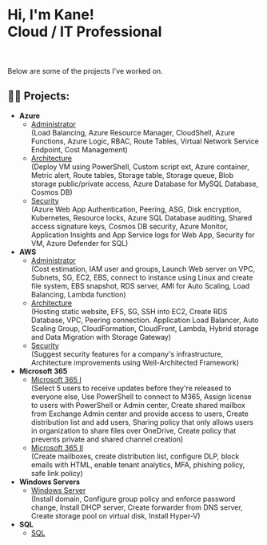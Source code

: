<h1>Hi, I'm Kane! <br/>Cloud / IT Professional</a></h1><br><br>
Below are some of the projects I've worked on.

<h2>👨‍💻 Projects:</h2>

- <b>Azure</b>
  - [Administrator](https://github.com/KanekLuke/Azure-Administrator/blob/main/README.md)
 <br>(Load Balancing, Azure Resource Manager, CloudShell, Azure Functions, Azure Logic, RBAC, Route Tables, Virtual Network Service Endpoint, Cost Management)
  - [Architecture](https://github.com/KanekLuke/Azure-Architect/blob/main/README.md)
<br>(Deploy VM using PowerShell, Custom script ext, Azure container, Metric alert, Route tables, Storage table, Storage queue, Blob storage public/private access, Azure Database for MySQL Database, Cosmos DB)
  - [Security](https://github.com/KanekLuke/Azure-Security/blob/main/README.md)
<br>(Azure Web App Authentication, Peering, ASG, Disk encryption, Kubernetes, Resource locks, Azure SQL Database auditing, Shared access signature keys, Cosmos DB security, Azure Monitor, Application Insights and App Service logs for Web App, Security for VM, Azure Defender for SQL)
- <b>AWS</b>
  - [Administrator](https://github.com/KanekLuke/AWS-Administrator)
<br>(Cost estimation, IAM user and groups, Launch Web server on VPC, Subnets, SG, EC2, EBS, connect to instance using Linux and create file system, EBS snapshot, RDS server, AMI for Auto Scaling, Load Balancing, Lambda function)
  - [Architecture](https://github.com/KanekLuke/AWS-Architect)
<br>(Hosting static website, EFS, SG, SSH into EC2, Create RDS Database, VPC, Peering connection. Application Load Balancer, Auto Scaling Group, CloudFormation, CloudFront, Lambda, Hybrid storage and Data Migration with Storage Gateway)
  - [Security](https://github.com/KanekLuke/AWS-Security)
<br>(Suggest security features for a company's infrastructure, Architecture improvements using Well-Architected Framework)
- <b>Microsoft 365</b><br>
  - [Microsoft 365 I](https://github.com/KanekLuke/Microsoft-365-1/blob/main/README.md)
<br>(Select 5 users to receive updates before they're released to everyone else, Use PowerShell to connect to M365, Assign license to users with PowerShell or Admin center, Create shared mailbox from Exchange Admin center and provide access to users, Create distribution list and add users, Sharing policy that only allows users in organization to share files over OneDrive, Create policy that prevents private and shared channel creation)
  - [Microsoft 365 II](https://github.com/KanekLuke/Microsoft-365-2)
<br>(Create mailboxes, create distribution list, configure DLP, block emails with HTML, enable tenant analytics, MFA, phishing policy, safe link policy)
- <b>Windows Servers</b><br>
  - [Windows Server](https://github.com/KanekLuke/Windows-Server)
<br>(Install domain, Configure group policy and enforce password change, Install DHCP server, Create forwarder from DNS server, Create storage pool on virtual disk, Install Hyper-V)
- <b>SQL</b><br>
  - [SQL](https://drive.google.com/file/d/1HepIDFoEyyy5-vjhwsDVsb0XHjm48Uyu/view?usp=sharing)
